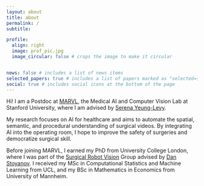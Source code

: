 ```yaml
---
layout: about
title: about
permalink: /
subtitle: 

profile:
  align: right
  image: prof_pic.jpg
  image_circular: false # crops the image to make it circular


news: false # includes a list of news items
selected_papers: true # includes a list of papers marked as "selected={true}"
social: true # includes social icons at the bottom of the page
---
```


Hi! I am a Postdoc at [MARVL](https://marvl.stanford.edu), the Medical AI and Computer Vision Lab at Stanford University, where I am advised by [Serena Yeung-Levy](https://ai.stanford.edu/~syyeung/). 

My research focuses on AI for healthcare and aims to automate the spatial, semantic, and procedural understanding of surgical videos. By integrating AI into the operating room, I hope to improve the safety of surgeries and democratize surgical skill.

Before joining MARVL, I earned my PhD from University College London, where I was part of the [Surgical Robot Vision](https://www.ucl.ac.uk/surgical-robot-vision/) Group advised by [Dan Stoyanov](https://profiles.ucl.ac.uk/32290-danail-stoyanov). I received my MSc in Computational Statistics and Machine Learning from UCL, and my BSc in Mathematics in Economics from University of Mannheim.